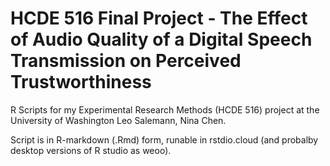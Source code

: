 # HCDE 516 Final Project - The Effect of Audio Quality of a Digital Speech Transmission on Perceived Trustworthiness 
R Scripts for my Experimental Research Methods (HCDE 516) project at the University of Washington
Leo Salemann, Nina Chen.

Script is in R-markdown (.Rmd) form, runable in rstdio.cloud (and probalby desktop versions of R studio as weoo).
